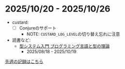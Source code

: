 # 2025/10/20 - 2025/10/26

- custard:
    - [ ] Conjureのサポート
        - NOTE: `CUSTARD_LOG_LEVEL`の切り替え忘れに注意
- 読書など:
    - [型システム入門 プログラミング言語と型の理論](https://www.ohmsha.co.jp/book/9784274069116/)
        - 2025/08/18 - 2025/10/19

[先週の記録はこちら](https://github.com/igrep/daily-commits/blob/1c9e7a9b46a4f1e4463eca5dae82fa04e0fa40d1/yesterday.md)

